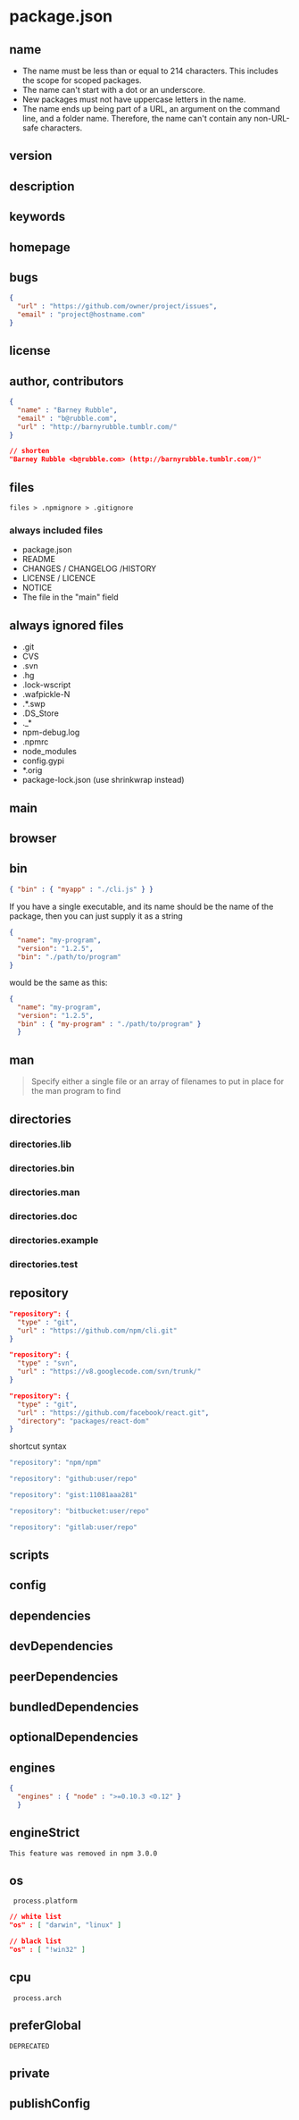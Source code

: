 # package.json

## name
- The name must be less than or equal to 214 characters. This includes the scope for scoped packages.
- The name can't start with a dot or an underscore.
- New packages must not have uppercase letters in the name.
- The name ends up being part of a URL, an argument on the command line, and a folder name. Therefore, the name can't contain any non-URL-safe characters.

## version

## description

## keywords

## homepage

## bugs

```json
{
  "url" : "https://github.com/owner/project/issues",
  "email" : "project@hostname.com"
}
```

## license

## author, contributors

```json
{
  "name" : "Barney Rubble",
  "email" : "b@rubble.com",
  "url" : "http://barnyrubble.tumblr.com/"
}

// shorten
"Barney Rubble <b@rubble.com> (http://barnyrubble.tumblr.com/)"
```

## files
`files > .npmignore > .gitignore`  

### always included files
- package.json
- README
- CHANGES / CHANGELOG /HISTORY
- LICENSE / LICENCE
- NOTICE
- The file in the "main" field

## always ignored files
- .git
- CVS
- .svn
- .hg
- .lock-wscript
- .wafpickle-N
- .*.swp
- .DS_Store
- ._*
- npm-debug.log
- .npmrc
- node_modules
- config.gypi
- *.orig
- package-lock.json (use shrinkwrap instead)

## main

## browser

## bin

```json
{ "bin" : { "myapp" : "./cli.js" } }
```

If you have a single executable, and its name should be the name of the package, then you can just supply it as a string  

```json
{
  "name": "my-program",
  "version": "1.2.5",
  "bin": "./path/to/program"
}
```
would be the same as this:  
```json
{
  "name": "my-program",
  "version": "1.2.5",
  "bin" : { "my-program" : "./path/to/program" }
  }
```

## man
> Specify either a single file or an array of filenames to put in place for the man program to find

## directories
### directories.lib
### directories.bin
### directories.man
### directories.doc
### directories.example
### directories.test

## repository
```json
"repository": {
  "type" : "git",
  "url" : "https://github.com/npm/cli.git"
}

"repository": {
  "type" : "svn",
  "url" : "https://v8.googlecode.com/svn/trunk/"
}

"repository": {
  "type" : "git",
  "url" : "https://github.com/facebook/react.git",
  "directory": "packages/react-dom"
}
```

shortcut syntax  
```js
"repository": "npm/npm"

"repository": "github:user/repo"

"repository": "gist:11081aaa281"

"repository": "bitbucket:user/repo"

"repository": "gitlab:user/repo"
```

## scripts

## config

## dependencies

## devDependencies

## peerDependencies

## bundledDependencies

## optionalDependencies

## engines
```json
{
  "engines" : { "node" : ">=0.10.3 <0.12" }
  }
```

## engineStrict
`This feature was removed in npm 3.0.0`  

## os
` process.platform`  

```json
// white list
"os" : [ "darwin", "linux" ]

// black list
"os" : [ "!win32" ]
```

## cpu
` process.arch`  

## preferGlobal
`DEPRECATED`

## private

## publishConfig
